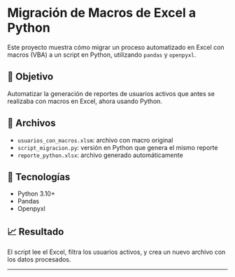 # Migración de Macros de Excel a Python

Este proyecto muestra cómo migrar un proceso automatizado en Excel con macros (VBA) a un script en Python, utilizando `pandas` y `openpyxl`.

## 📌 Objetivo

Automatizar la generación de reportes de usuarios activos que antes se realizaba con macros en Excel, ahora usando Python.

## 📁 Archivos

- `usuarios_con_macros.xlsm`: archivo con macro original
- `script_migracion.py`: versión en Python que genera el mismo reporte
- `reporte_python.xlsx`: archivo generado automáticamente

## 🐍 Tecnologías

- Python 3.10+
- Pandas
- Openpyxl

## 📈 Resultado

El script lee el Excel, filtra los usuarios activos, y crea un nuevo archivo con los datos procesados.

---
